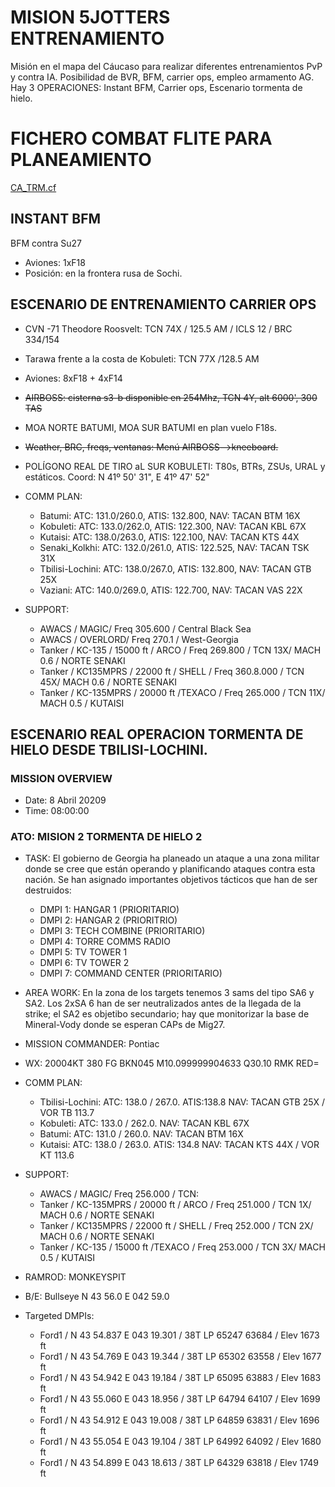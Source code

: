 # MISION 5JOTTERS ENTRENAMIENTO
Misión en el mapa del Cáucaso para realizar diferentes entrenamientos PvP y contra IA. Posibilidad de BVR, BFM, carrier ops, empleo armamento AG. Hay 3 OPERACIONES: Instant BFM, Carrier ops, Escenario tormenta de hielo.

# FICHERO COMBAT FLITE PARA PLANEAMIENTO
[CA_TRM.cf](https://drive.google.com/file/d/12-yHBVpB-u3U9-4328kspW8SXFkJrijx/view?usp=sharing)

## INSTANT BFM
BFM contra Su27
- Aviones: 1xF18  
- Posición: en la frontera rusa de Sochi.

##  ESCENARIO DE ENTRENAMIENTO CARRIER OPS
- CVN -71 Theodore Roosvelt: TCN 74X / 125.5 AM / ICLS 12 / BRC 334/154
- Tarawa frente a la costa de Kobuleti: TCN 77X /128.5 AM
- Aviones: 8xF18 + 4xF14
- ~~AIRBOSS:  cisterna s3-b disponible en 254Mhz, TCN 4Y, alt 6000', 300 TAS~~
- MOA NORTE BATUMI, MOA SUR BATUMI en plan vuelo F18s.
- ~~Weather, BRC, freqs, ventanas: Menú AIRBOSS-->kneeboard.~~
- POLÍGONO REAL DE TIRO aL SUR KOBULETI: T80s, BTRs, ZSUs, URAL y estáticos. Coord: N 41º 50' 31", E 41º 47' 52" 
- COMM PLAN: 
  - Batumi:          ATC: 131.0/260.0,  ATIS: 132.800,  NAV: TACAN BTM 16X
  - Kobuleti:        ATC: 133.0/262.0,  ATIS: 122.300,  NAV: TACAN KBL 67X
  - Kutaisi:         ATC: 138.0/263.0,  ATIS: 122.100,  NAV: TACAN KTS 44X
  - Senaki_Kolkhi:   ATC: 132.0/261.0,  ATIS: 122.525,  NAV: TACAN TSK 31X
  - Tbilisi-Lochini: ATC: 138.0/267.0,  ATIS: 132.800,  NAV: TACAN GTB 25X
  - Vaziani:         ATC: 140.0/269.0,  ATIS: 122.700,  NAV: TACAN VAS 22X
  
- SUPPORT:
  - AWACS / MAGIC/ Freq 305.600 / Central Black Sea
  - AWACS / OVERLORD/ Freq 270.1 / West-Georgia
  - Tanker / KC-135 / 15000 ft / ARCO / Freq 269.800 / TCN 13X/ MACH 0.6 / NORTE SENAKI
  - Tanker / KC135MPRS / 22000 ft / SHELL / Freq 360.8.000 / TCN 45X/ MACH 0.6 / NORTE SENAKI
  - Tanker / KC-135MPRS / 20000 ft /TEXACO / Freq 265.000 / TCN 11X/ MACH 0.5 / KUTAISI


## ESCENARIO REAL  OPERACION TORMENTA DE HIELO DESDE TBILISI-LOCHINI. 
 
### MISSION OVERVIEW 
- Date: 8 Abril 20209
- Time: 08:00:00

### ATO: MISION 2 TORMENTA DE HIELO 2

- TASK: El gobierno de Georgia ha planeado un ataque a una zona militar donde se cree que están operando y planificando ataques contra esta nación. Se han asignado importantes objetivos tácticos que han de ser destruidos:
  - DMPI 1: HANGAR 1 (PRIORITARIO)
  - DMPI 2: HANGAR 2 (PRIORITRIO)
  - DMPI 3: TECH COMBINE (PRIORITARIO)
  - DMPI 4: TORRE COMMS RADIO
  - DMPI 5: TV TOWER 1
  - DMPI 6: TV TOWER 2
  - DMPI 7: COMMAND CENTER (PRIORITARIO)

- AREA WORK: En la zona de los targets tenemos 3 sams del tipo SA6 y SA2. Los 2xSA 6 han de ser neutralizados antes de la llegada de la strike; el SA2 es objetibo secundario; hay que monitorizar la base de Mineral-Vody donde se esperan CAPs de Mig27.

- MISSION COMMANDER: Pontiac

- WX: 20004KT 380 FG BKN045 M10.099999904633 Q30.10 RMK RED=

- COMM PLAN: 
  - Tbilisi-Lochini:    ATC: 138.0 / 267.0. ATIS:138.8  NAV: TACAN GTB 25X / VOR TB 113.7
  - Kobuleti:    ATC: 133.0 / 262.0.  NAV: TACAN KBL 67X
  - Batumi:    ATC: 131.0 / 260.0.   NAV: TACAN BTM 16X
  - Kutaisi:  ATC: 138.0 / 263.0.  ATIS: 134.8  NAV: TACAN KTS 44X / VOR KT 113.6
  
- SUPPORT:
  - AWACS / MAGIC/ Freq 256.000 / TCN:
  - Tanker / KC-135MPRS / 20000 ft / ARCO / Freq 251.000 / TCN 1X/ MACH 0.6 / NORTE SENAKI
  - Tanker / KC135MPRS / 22000 ft / SHELL / Freq 252.000 / TCN 2X/ MACH 0.6 / NORTE SENAKI
  - Tanker / KC-135 / 15000 ft /TEXACO / Freq 253.000 / TCN 3X/ MACH 0.5 / KUTAISI

- RAMROD: MONKEYSPIT

- B/E: Bullseye N 43 56.0 E 042 59.0

- Targeted DMPIs: 
  - Ford1 / N 43 54.837 E 043 19.301 / 38T LP 65247 63684 / Elev 1673 ft
  - Ford1 / N 43 54.769 E 043 19.344 / 38T LP 65302 63558 / Elev 1677 ft
  - Ford1 / N 43 54.942 E 043 19.184 / 38T LP 65095 63883 / Elev 1683 ft
  - Ford1 / N 43 55.060 E 043 18.956 / 38T LP 64794 64107 / Elev 1699 ft
  - Ford1 / N 43 54.912 E 043 19.008 / 38T LP 64859 63831 / Elev 1696 ft
  - Ford1 / N 43 55.054 E 043 19.104 / 38T LP 64992 64092 / Elev 1680 ft
  - Ford1 / N 43 54.899 E 043 18.613 / 38T LP 64329 63818 / Elev 1749 ft



 
